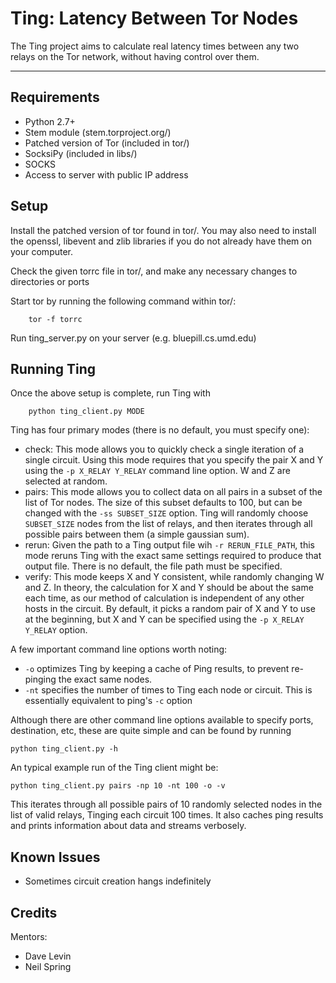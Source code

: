 Ting: Latency Between Tor Nodes
===

The Ting project aims to calculate real latency times between any two relays on the Tor network, without having control over them. 

***

Requirements
---------
- Python 2.7+
- Stem module (stem.torproject.org/)
- Patched version of Tor (included in tor/)
- SocksiPy (included in libs/)
- SOCKS
- Access to server with public IP address

Setup
-----
Install the patched version of tor found in tor/. You may also need to install the openssl, libevent 
and zlib libraries if you do not already have them on your computer. 

Check the given torrc file in tor/, and make any necessary changes to directories or ports

Start tor by running the following command within tor/:

		tor -f torrc

Run ting_server.py on your server (e.g. bluepill.cs.umd.edu)

Running Ting
------------

Once the above setup is complete, run Ting with

		python ting_client.py MODE

Ting has four primary modes (there is no default, you must specify one):

- check: This mode allows you to quickly check a single iteration of a single circuit. Using this mode requires that you specify the pair X and Y using the `-p X_RELAY Y_RELAY` command line option. W and Z are selected at random.
- pairs: This mode allows you to collect data on all pairs in a subset of the list of Tor nodes. The size of this subset defaults to 100, but can be changed with the `-ss SUBSET_SIZE` option. Ting will randomly choose `SUBSET_SIZE` nodes from the list of relays, and then iterates through all possible pairs between them (a simple gaussian sum).
- rerun: Given the path to a Ting output file wih `-r RERUN_FILE_PATH`, this mode reruns Ting with the exact same settings required to produce that output file. There is no default, the file path must be specified. 
- verify: This mode keeps X and Y consistent, while randomly changing W and Z. In theory, the calculation for X and Y should be about the same each time, as our method of calculation is independent of any other hosts in the circuit. By default, it picks a random pair of X and Y to use at the beginning, but X and Y can be specified using the `-p X_RELAY Y_RELAY` option.

A few important command line options worth noting:
- `-o` optimizes Ting by keeping a cache of Ping results, to prevent re-pinging the exact same nodes. 
- `-nt` specifies the number of times to Ting each node or circuit. This is essentially equivalent to ping's `-c` option

Although there are other command line options available to specify ports, destination, etc, these are quite simple and can be found by running 

	python ting_client.py -h

	

An typical example run of the Ting client might be:

	python ting_client.py pairs -np 10 -nt 100 -o -v

This iterates through all possible pairs of 10 randomly selected nodes in the list of valid relays, Tinging each circuit 100 times. It also caches ping results and prints  information about data and streams verbosely.


Known Issues
------------
- Sometimes circuit creation hangs indefinitely

Credits
-------
Mentors:
- Dave Levin
- Neil Spring
